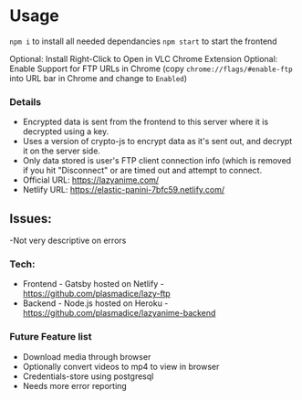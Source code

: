 # Usage

`npm i` to install all needed dependancies
`npm start` to start the frontend

Optional: Install Right-Click to Open in VLC Chrome Extension
Optional: Enable Support for FTP URLs in Chrome (copy `chrome://flags/#enable-ftp` into URL bar in Chrome and change to `Enabled`)

### Details

- Encrypted data is sent from the frontend to this server where it is decrypted using a key.
- Uses a version of crypto-js to encrypt data as it's sent out, and decrypt it on the server side.
- Only data stored is user's FTP client connection info (which is removed if you hit "Disconnect" or are timed out and attempt to connect.
- Official URL: https://lazyanime.com/
- Netlify URL: https://elastic-panini-7bfc59.netlify.com/

## Issues:

-Not very descriptive on errors

### Tech:

- Frontend - Gatsby hosted on Netlify - https://github.com/plasmadice/lazy-ftp
- Backend - Node.js hosted on Heroku - https://github.com/plasmadice/lazyanime-backend

### Future Feature list

- Download media through browser
- Optionally convert videos to mp4 to view in browser
- Credentials-store using postgresql
- Needs more error reporting
